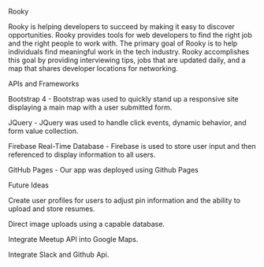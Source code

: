 Rooky

Rooky is helping developers to succeed by making it easy to discover opportunities.  Rooky provides tools for web developers to find the right job and the right people to work with.  The primary goal of Rooky is to help individuals find meaningful work in the tech industry.  Rooky accomplishes this goal by providing interviewing tips, jobs that are updated daily, and a map that shares developer locations for networking.

APIs and Frameworks

Bootstrap 4 - Bootstrap was used to quickly stand up a responsive site displaying a main map with a user submitted form.

JQuery - JQuery was used to handle click events, dynamic behavior, and form value collection.

Firebase Real-Time Database - Firebase is used to store user input and then referenced to display information to all users.

GitHub Pages - Our app was deployed using Github Pages

Future Ideas

Create user profiles for users to adjust pin information and the ability to upload and store resumes.

Direct image uploads using a capable database.

Integrate Meetup API into Google Maps.

Integrate Slack and Github Api.

